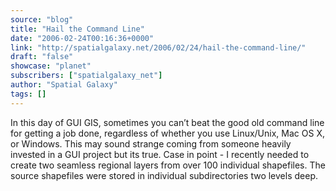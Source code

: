 ```yaml
---
source: "blog"
title: "Hail the Command Line"
date: "2006-02-24T00:16:36+0000"
link: "http://spatialgalaxy.net/2006/02/24/hail-the-command-line/"
draft: "false"
showcase: "planet"
subscribers: ["spatialgalaxy_net"]
author: "Spatial Galaxy"
tags: []
---
```


In this day of GUI GIS, sometimes you can&rsquo;t beat the good old command line for getting a job done, regardless of whether you use Linux/Unix, Mac OS X, or Windows. This may sound strange coming from someone heavily invested in a GUI project but its true.
Case in point - I recently needed to create two seamless regional layers from over 100 individual shapefiles. The source shapefiles were stored in individual subdirectories two levels deep.

